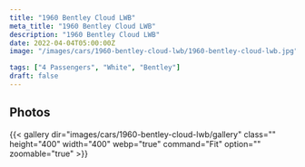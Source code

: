 ```yaml
---
title: "1960 Bentley Cloud LWB"
meta_title: "1960 Bentley Cloud LWB"
description: "1960 Bentley Cloud LWB"
date: 2022-04-04T05:00:00Z
image: "/images/cars/1960-bentley-cloud-lwb/1960-bentley-cloud-lwb.jpg"

tags: ["4 Passengers", "White", "Bentley"]
draft: false
---
```

## Photos
{{< gallery dir="images/cars/1960-bentley-cloud-lwb/gallery" class="" height="400" width="400" webp="true" command="Fit" option="" zoomable="true" >}}
